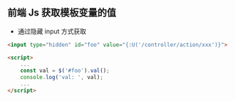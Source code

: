 ## 前端 Js 获取模板变量的值

* 通过隐藏 input 方式获取

```html
<input type="hidden" id="foo" value="{:U('/controller/action/xxx')}">

<script>
    ...
    const val = $('#foo').val();
    console.log('val: ', val);
    ...
</script>
```



